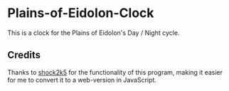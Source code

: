 # Plains-of-Eidolon-Clock
This is a clock for the Plains of Eidolon's Day / Night cycle.

## Credits
Thanks to [shock2k5](https://github.com/shock2k5/Eidolon-Clock) for the functionality of this program, making it easier for me to convert it to a web-version in JavaScript.
